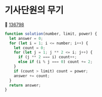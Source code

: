 # 기사단원의 무기
🔗 <a href="https://school.programmers.co.kr/learn/courses/30/lessons/136798">136798</a>

```javascript
function solution(number, limit, power) {
  let answer = 0;
  for (let i = 1; i <= number; i++) {
    let count = 0;
    for (let j = 1; j ** 2 <= i; j++) {
      if (j ** 2 === i) count++;
      else if (i % j === 0) count += 2;
    }
    if (count > limit) count = power;
    answer += count;
  }
  return answer;
}
```
